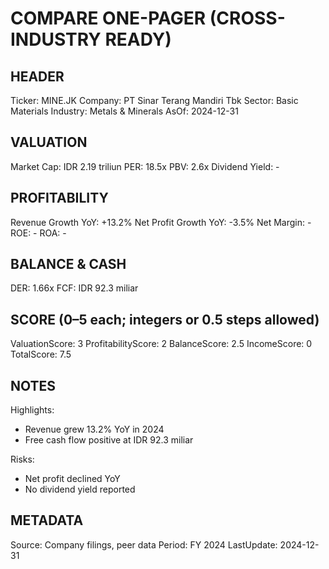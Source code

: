 # COMPARE ONE-PAGER (CROSS-INDUSTRY READY)

## HEADER
Ticker: MINE.JK
Company: PT Sinar Terang Mandiri Tbk
Sector: Basic Materials
Industry: Metals & Minerals
AsOf: 2024-12-31

## VALUATION
Market Cap: IDR 2.19 triliun
PER: 18.5x
PBV: 2.6x
Dividend Yield: -

## PROFITABILITY
Revenue Growth YoY: +13.2%
Net Profit Growth YoY: -3.5%
Net Margin: -
ROE: -
ROA: -

## BALANCE & CASH
DER: 1.66x
FCF: IDR 92.3 miliar

## SCORE (0–5 each; integers or 0.5 steps allowed)
ValuationScore: 3
ProfitabilityScore: 2
BalanceScore: 2.5
IncomeScore: 0
TotalScore: 7.5

## NOTES
Highlights:
- Revenue grew 13.2% YoY in 2024
- Free cash flow positive at IDR 92.3 miliar

Risks:
- Net profit declined YoY
- No dividend yield reported

## METADATA
Source: Company filings, peer data
Period: FY 2024
LastUpdate: 2024-12-31